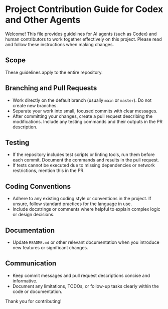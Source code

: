 # Project Contribution Guide for Codex and Other Agents

Welcome! This file provides guidelines for AI agents (such as Codex) and human contributors to work together effectively on this project. Please read and follow these instructions when making changes.

## Scope
These guidelines apply to the entire repository.

## Branching and Pull Requests
- Work directly on the default branch (usually `main` or `master`). Do not create new branches.
- Separate your work into small, focused commits with clear messages.
- After committing your changes, create a pull request describing the modifications. Include any testing commands and their outputs in the PR description.

## Testing
- If the repository includes test scripts or linting tools, run them before each commit. Document the commands and results in the pull request.
- If tests cannot be executed due to missing dependencies or network restrictions, mention this in the PR.

## Coding Conventions
- Adhere to any existing coding style or conventions in the project. If unsure, follow standard practices for the language in use.
- Include docstrings or comments where helpful to explain complex logic or design decisions.

## Documentation
- Update `README.md` or other relevant documentation when you introduce new features or significant changes.

## Communication
- Keep commit messages and pull request descriptions concise and informative.
- Document any limitations, TODOs, or follow-up tasks clearly within the code or documentation.

Thank you for contributing!
